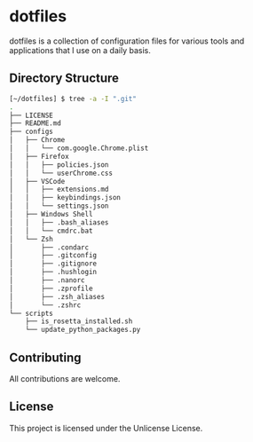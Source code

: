 # dotfiles

dotfiles is a collection of configuration files for various tools and applications that I use on a daily basis.


## Directory Structure

```sh
[~/dotfiles] $ tree -a -I ".git"
.
├── LICENSE
├── README.md
├── configs
│   ├── Chrome
│   │   └── com.google.Chrome.plist
│   ├── Firefox
│   │   ├── policies.json
│   │   └── userChrome.css
│   ├── VSCode
│   │   ├── extensions.md
│   │   ├── keybindings.json
│   │   └── settings.json
│   ├── Windows Shell
│   │   ├── .bash_aliases
│   │   └── cmdrc.bat
│   └── Zsh
│       ├── .condarc
│       ├── .gitconfig
│       ├── .gitignore
│       ├── .hushlogin
│       ├── .nanorc
│       ├── .zprofile
│       ├── .zsh_aliases
│       └── .zshrc
└── scripts
    ├── is_rosetta_installed.sh
    └── update_python_packages.py
```


## Contributing

All contributions are welcome.


## License

This project is licensed under the Unlicense License.
